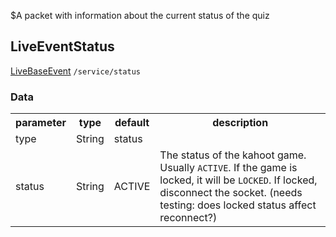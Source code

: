 $A packet with information about the current status of the quiz
## LiveEventStatus
<span class="extends"><a href="#/enum/LiveBaseEvent">LiveBaseEvent</a></span>
<span class="channel"><code>/service/status</code></span>

### Data
<table>
  <tr>
    <th>parameter</th>
    <th>type</th>
    <th>default</th>
    <th>description</th>
  </tr>
  <tr>
    <td>type</td>
    <td>String</td>
    <td>status</td>
    <td></td>
  </tr>
  <tr>
    <td>status</td>
    <td>String</td>
    <td>ACTIVE</td>
    <td>The status of the kahoot game. Usually <code>ACTIVE</code>. If the game is locked, it will be <code>LOCKED</code>. If locked, disconnect the socket. (needs testing: does locked status affect reconnect?)</td>
  </tr>
</table>
